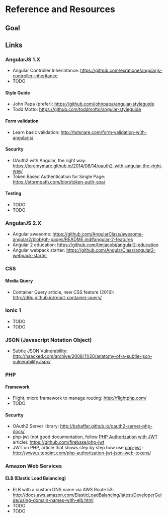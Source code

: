 # Reference and Resources

## Goal


## Links

### AngularJS 1.X
- Angular Controller Inherintance: https://github.com/exratione/angularjs-controller-inheritance
- TODO

#### Style Guide
- John Papa (prefer): https://github.com/johnpapa/angular-styleguide
- Todd Motto: https://github.com/toddmotto/angular-styleguide

#### Form validation
- Learn basic validation: http://tutsnare.com/form-validation-with-angularjs/

#### Security
- OAuth2 with Angular, the right way: https://jeremymarc.github.io/2014/08/14/oauth2-with-angular-the-right-way/
- Token Based Authentication for Single Page: https://stormpath.com/blog/token-auth-spa/

#### Testing
- TODO
- TODO

### AngularJS 2.X
- Angular awesome: https://github.com/AngularClass/awesome-angular2/blob/gh-pages/README.md#angular-2-features
- Angular 2 education: https://github.com/timjacobi/angular2-education
- Angular webpack starter: https://github.com/AngularClass/angular2-webpack-starter

### CSS

#### Media Query
- Container Query article, new CSS feature (2016): http://d6u.github.io/react-container-query/


### Ionic 1
- TODO
- TODO

### JSON (Javascript Notation Object)
- Subtle JSON Vulnerability: http://haacked.com/archive/2008/11/20/anatomy-of-a-subtle-json-vulnerability.aspx/

### PHP

#### Framework
- Flight, micro framework to manage routing: http://flightphp.com/
- TODO

#### Security
- OAuth2 Server library: http://bshaffer.github.io/oauth2-server-php-docs/
- php-jwt (not good documentation, follow [PHP Authorization with JWT](http://www.sitepoint.com/php-authorization-jwt-json-web-tokens/) article): https://github.com/firebase/php-jwt
- JWT on PHP, article that shows step by step how use [php-jwt](https://github.com/firebase/php-jwt) : http://www.sitepoint.com/php-authorization-jwt-json-web-tokens/


### Amazon Web Services

#### ELB (Elastic Load Balancing)
- ELB with a custom DNS name via AWS Route 53: http://docs.aws.amazon.com/ElasticLoadBalancing/latest/DeveloperGuide/using-domain-names-with-elb.html
- TODO
- TODO

